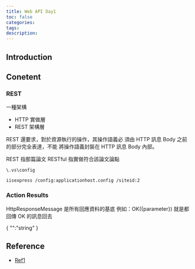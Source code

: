 ```yaml
---
title: Web API Day1
toc: false
categories: 
tags:
description:
---
```

## Introduction

## Conetent

### REST
一種架構
- HTTP 實做層
- REST 架構層

REST 還要求，對於資源執行的操作，其操作語義必
須由 HTTP 訊息 Body 之前的部分完全表達，不能
將操作語義封裝在 HTTP 訊息 Body 內部。

REST 指那篇論文
RESTful 指實做符合該論文論點

```
\.vs\config
```
```
iisexpress /config:applicationhost.config /siteid:2
```

### Action Results
HttpResponseMessage 是所有回應資料的基底
例如：OK({parameter}) 就是都回傳 OK 的訊息回去

{
  "":"string"
}

## Reference
- [Ref1][1]

[1]: https://shunnien.github.io